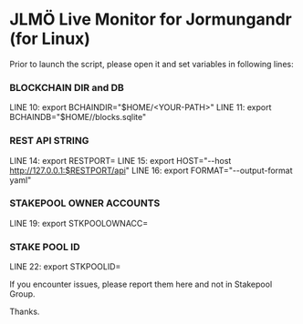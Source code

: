 # JLMÖ Live Monitor for Jormungandr (for Linux)

Prior to launch the script, please open it and set variables in following lines:

### BLOCKCHAIN DIR and DB ###
LINE 10: export BCHAINDIR="$HOME/<YOUR-PATH>"
LINE 11: export BCHAINDB="$HOME/<YOUR-PATH>/blocks.sqlite"

### REST API STRING ###
LINE 14: export RESTPORT=<YOUR-REST-PORT>
LINE 15: export HOST="--host http://127.0.0.1:$RESTPORT/api"
LINE 16: export FORMAT="--output-format yaml"

### STAKEPOOL OWNER ACCOUNTS ###
LINE 19: export STKPOOLOWNACC=<YOUR-STAKEPOOL-OWNER-ACCOUNT>

### STAKE POOL ID ###
LINE 22: export STKPOOLID=<YOUR-STAKEPOOL-ID>
  
If you encounter issues, please report them here and not in Stakepool Group.

Thanks.

